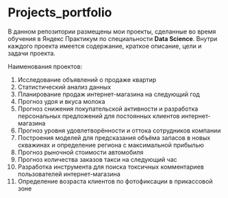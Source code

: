 # Projects_portfolio
В данном репозитории размещены мои проекты, сделанные во время обучения в Яндекс Практикум по специальности **Data Science**.
Внутри каждого проекта имеется содержание, краткое описание, цели и задачи проекта.

Наименования проектов:
1. Исследование объявлений о продаже квартир
2. Статистический анализ данных
3. Планирование продаж интернет-магазина на следующий год
4. Прогноз удоя и вкуса молока
5. Прогноз снижения покупательской активности и разработка персональных предложений для постоянных клиентов интернет-магазина
6. Прогноз уровня удовлетворённости и оттока сотрудников компании
7. Построения моделей для предсказания объёма запасов в новых скважинах и определение региона с максимальной прибылью
8. Прогноз рыночной стоимости автомобиля
9. Прогноз количества заказов такси на следующий час
10. Разработка инструмента для поиска токсичных комментариев пользователей интернет-магазина
11. Определение возраста клиентов по фотофиксации в прикассовой зоне
